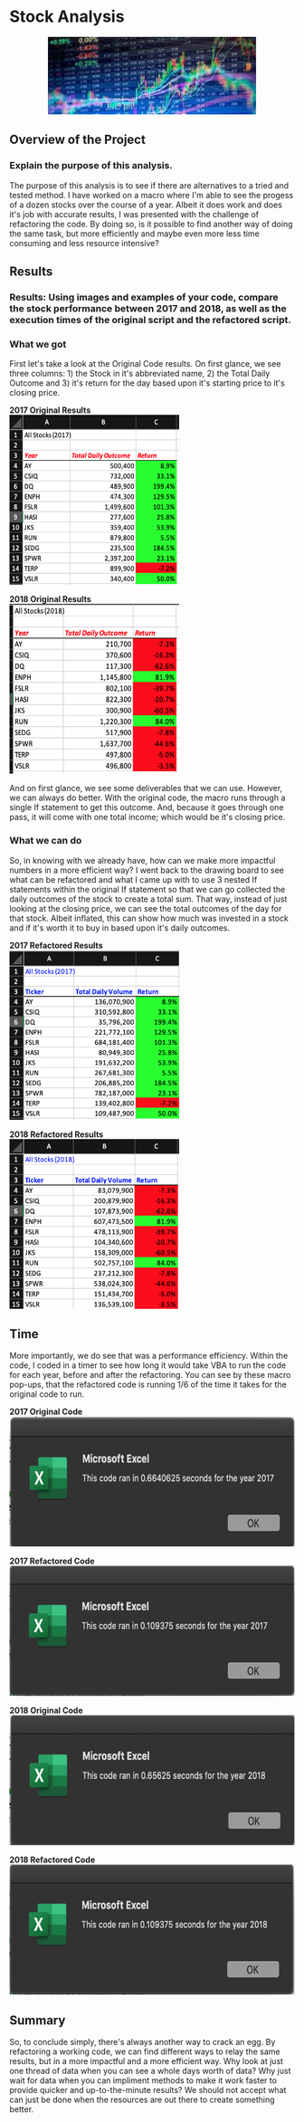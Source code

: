 # Stock Analysis

<p align = "center">
<img src = "https://raw.githubusercontent.com/JoseCalucag/stock_analysis/master/Resources/stock.jpeg">
 </p>

## Overview of the Project
### Explain the purpose of this analysis.
The purpose of this analysis is to see if there are alternatives to a tried and tested method. I have worked on a macro where I'm able to see the progess of a dozen stocks over the course of a year. Albeit it does work and does it's job with accurate results, I was presented with the challenge of refactoring the code. By doing so, is it possible to find another way of doing the same task, but more efficiently and maybe even more less time consuming and less resource intensive?

## Results
### Results: Using images and examples of your code, compare the stock performance between 2017 and 2018, as well as the execution times of the original script and the refactored script.

### What we got
First let's take a look at the Original Code results. On first glance, we see three columns: 1) the Stock in it's abbreviated name, 2) the Total Daily Outcome and 3) it's return for the day based upon it's starting price to it's closing price.  

**2017 Original Results** <br/>
<img src = "https://github.com/JoseCalucag/stock_analysis/blob/master/Resources/2017%20Original%20Sheet.png" width="300" height="300">

**2018 Original Results** <br/>
<img src = "https://github.com/JoseCalucag/stock_analysis/blob/master/Resources/2018%20Original%20Sheet.png" width="300" height="300">

And on first glance, we see some deliverables that we can use. However, we can always do better. With the original code, the macro runs through a single If statement to get this outcome. And, because it goes through one pass, it will come with one total income; which would be it's closing price. 

### What we can do
So, in knowing with we already have, how can we make more impactful numbers in a more efficient way? I went back to the drawing board to see what can be refactored and what I came up with to use 3 nested If statements within the original If statement so that we can go collected the daily outcomes of the stock to create a total sum. That way, instead of just looking at the closing price, we can see the total outcomes of the day for that stock. Albeit inflated, this can show how much was invested in a stock and if it's worth it to buy in based upon it's daily outcomes.

**2017 Refactored Results** <br/>
<img src = "https://github.com/JoseCalucag/stock_analysis/blob/master/Resources/2017%20sheet.png" width="300" height="300">

**2018 Refactored Results** <br/>
<img src = "https://github.com/JoseCalucag/stock_analysis/blob/master/Resources/2018%20sheet.png" width="300" height="300">

## Time
More importantly, we do see that was a performance efficiency. Within the code, I coded in a timer to see how long it would take VBA to run the code for each year, before and after the refactoring. You can see by these macro pop-ups, that the refactored code is running 1/6 of the time it takes for the original code to run.

**2017 Original Code** <br/>
<img src = "https://github.com/JoseCalucag/stock_analysis/blob/master/Resources/2017%20-%20Original.png" width="600" height="230">

**2017 Refactored Code** <br/>
<img src = "https://github.com/JoseCalucag/stock_analysis/blob/master/Resources/2017%20-%20Challenge.png" width="600" height="230">

**2018 Original Code** <br/>
<img src = "https://github.com/JoseCalucag/stock_analysis/blob/master/Resources/2018%20-%20Original.png" width="600" height="230">

**2018 Refactored Code** <br/>
<img src = "https://github.com/JoseCalucag/stock_analysis/blob/master/Resources/2018%20-%20Challenge.png" width="600" height="230">


## Summary
So, to conclude simply, there's always another way to crack an egg. By refactoring a working code, we can find different ways to relay the same results, but in a more impactful and a more efficient way. Why look at just one thread of data when you can see a whole days worth of data? Why just wait for data when you can impliment methods to make it work faster to provide quicker and up-to-the-minute results? We should not accept what can just be done when the resources are out there to create something better.

